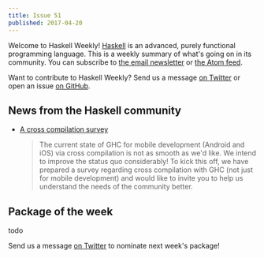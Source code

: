 ```yaml
---
title: Issue 51
published: 2017-04-20
---
```


Welcome to Haskell Weekly!
[Haskell](https://haskell-lang.org) is an advanced, purely functional programming language.
This is a weekly summary of what's going on in its community.
You can subscribe to [the email newsletter](https://news.us10.list-manage.com/subscribe?u=49a6a2e17b12be2c5c4dcb232&id=ffbbbbd930)
or [the Atom feed](/haskell-weekly.atom).

Want to contribute to Haskell Weekly?
Send us a message [on Twitter](https://twitter.com/haskellweekly)
or open an issue [on GitHub](https://github.com/haskellweekly/haskellweekly.github.io).

## News from the Haskell community

-   [A cross compilation survey](https://medium.com/@zw3rk/hello-world-a-cross-compilation-survey-890cb95029d7)

    > The current state of GHC for mobile development (Android and iOS) via cross compilation is not as smooth as we'd like. We intend to improve the status quo considerably! To kick this off, we have prepared a survey regarding cross compilation with GHC (not just for mobile development) and would like to invite you to help us understand the needs of the community better.

## Package of the week

todo

Send us a message [on Twitter](https://twitter.com/haskellweekly) to nominate next week's package!
